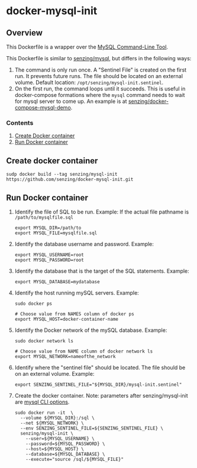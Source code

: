 # docker-mysql-init

## Overview

This Dockerfile is a wrapper over the [MySQL Command-Line Tool](https://dev.mysql.com/doc/refman/8.0/en/mysql.html).

This Dockerfile is similar to
[senzing/mysql](https://github.com/Senzing/docker-mysql),
but differs in the following ways:

1. The command is only run once.
   A "Sentinel File" is created on the first run.
   It prevents future runs.
   The file should be located on an external volume.
   Default location: `/opt/senzing/mysql-init.sentinel`.
1. On the first run, the command loops until it succeeds.
   This is useful in docker-compose formations where the `mysql` command needs to wait for mysql server to come up.
   An example is at
   [senzing/docker-compose-mysql-demo](https://github.com/Senzing/docker-compose-mysql-demo).

### Contents

1. [Create Docker container](#create-docker-container)
1. [Run Docker container](#run-docker-container)

## Create docker container

```console
sudp docker build --tag senzing/mysql-init https://github.com/senzing/docker-mysql-init.git
```

## Run Docker container

1. Identify the file of SQL to be run.
   Example:  If the actual file pathname is `/path/to/mysqlfile.sql`

    ```console
    export MYSQL_DIR=/path/to
    export MYSQL_FILE=mysqlfile.sql
    ```

1. Identify the database username and password.
   Example:

    ```console
    export MYSQL_USERNAME=root
    export MYSQL_PASSWORD=root
    ```

1. Identify the database that is the target of the SQL statements.
   Example:

    ```console
    export MYSQL_DATABASE=mydatabase
    ```

1. Identify the host running mySQL servers.
   Example:

    ```console
    sudo docker ps

    # Choose value from NAMES column of docker ps
    export MYSQL_HOST=docker-container-name
    ```

1. Identify the Docker network of the mySQL database.
   Example:

    ```console
    sudo docker network ls

    # Choose value from NAME column of docker network ls
    export MYSQL_NETWORK=nameofthe_network
    ```

1. Identify where the "sentinel file" should be located.
   The file should be on an external volume.
   Example:

    ```console
    export SENZING_SENTINEL_FILE="${MYSQL_DIR}/mysql-init.sentinel"
    ```

1. Create the docker container.
   Note: parameters after senzing/mysql-init are [mysql CLI options](https://dev.mysql.com/doc/refman/5.7/en/mysql-command-options.html).

    ```console
    sudo docker run -it  \
      --volume ${MYSQL_DIR}:/sql \
      --net ${MYSQL_NETWORK} \
      --env SENZING_SENTINEL_FILE=${SENZING_SENTINEL_FILE} \
      senzing/mysql-init \
        --user=${MYSQL_USERNAME} \
        --password=${MYSQL_PASSWORD} \
        --host=${MYSQL_HOST} \
        --database=${MYSQL_DATABASE} \
        --execute="source /sql/${MYSQL_FILE}"
    ```

